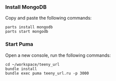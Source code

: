 ### Install MongoDB

Copy and paste the following commands:

```
parts install mongodb
parts start mongodb
```

### Start Puma

Open a new console, run the following commands:

```
cd ~/workspace/teeny_url
bundle install
bundle exec puma teeny_url.ru -p 3000
```
